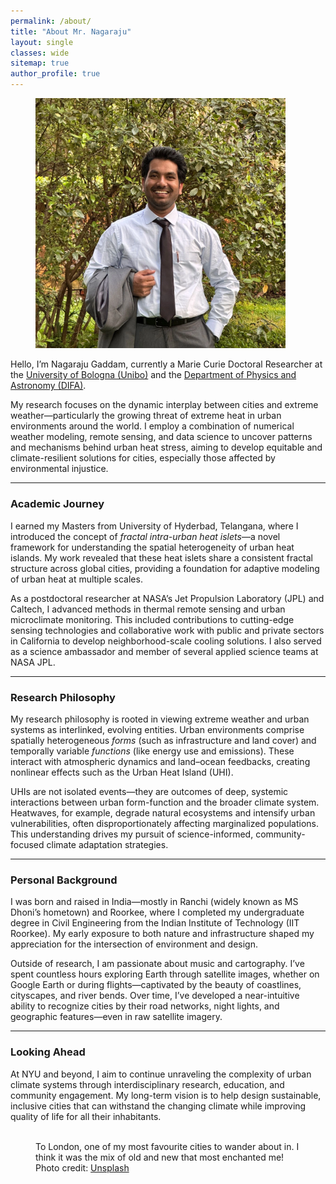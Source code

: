 ```yaml
---
permalink: /about/
title: "About Mr. Nagaraju"
layout: single
classes: wide
sitemap: true
author_profile: true
---
```


<figure style="width: 400px" class="align-right">
  <img src="/assets/images/Display pic.JPG" alt="Mr. Nagaraju">
</figure>

Hello, I’m Nagaraju Gaddam, currently a Marie Curie Doctoral Researcher at the [University of Bologna (Unibo)](https://www.unibo.it/en) and the [Department of Physics and Astronomy (DIFA)](https://physics-astronomy.unibo.it/en/index.html). 

My research focuses on the dynamic interplay between cities and extreme weather—particularly the growing threat of extreme heat in urban environments around the world. I employ a combination of numerical weather modeling, remote sensing, and data science to uncover patterns and mechanisms behind urban heat stress, aiming to develop equitable and climate-resilient solutions for cities, especially those affected by environmental injustice.

---

### Academic Journey

I earned my Masters from University of Hyderbad, Telangana, where I introduced the concept of *fractal intra-urban heat islets*—a novel framework for understanding the spatial heterogeneity of urban heat islands. My work revealed that these heat islets share a consistent fractal structure across global cities, providing a foundation for adaptive modeling of urban heat at multiple scales.

As a postdoctoral researcher at NASA’s Jet Propulsion Laboratory (JPL) and Caltech, I advanced methods in thermal remote sensing and urban microclimate monitoring. This included contributions to cutting-edge sensing technologies and collaborative work with public and private sectors in California to develop neighborhood-scale cooling solutions. I also served as a science ambassador and member of several applied science teams at NASA JPL.

---

### Research Philosophy

My research philosophy is rooted in viewing extreme weather and urban systems as interlinked, evolving entities. Urban environments comprise spatially heterogeneous *forms* (such as infrastructure and land cover) and temporally variable *functions* (like energy use and emissions). These interact with atmospheric dynamics and land–ocean feedbacks, creating nonlinear effects such as the Urban Heat Island (UHI).

UHIs are not isolated events—they are outcomes of deep, systemic interactions between urban form-function and the broader climate system. Heatwaves, for example, degrade natural ecosystems and intensify urban vulnerabilities, often disproportionately affecting marginalized populations. This understanding drives my pursuit of science-informed, community-focused climate adaptation strategies.

---

### Personal Background

I was born and raised in India—mostly in Ranchi (widely known as MS Dhoni’s hometown) and Roorkee, where I completed my undergraduate degree in Civil Engineering from the Indian Institute of Technology (IIT Roorkee). My early exposure to both nature and infrastructure shaped my appreciation for the intersection of environment and design.

Outside of research, I am passionate about music and cartography. I’ve spent countless hours exploring Earth through satellite images, whether on Google Earth or during flights—captivated by the beauty of coastlines, cityscapes, and river bends. Over time, I’ve developed a near-intuitive ability to recognize cities by their road networks, night lights, and geographic features—even in raw satellite imagery.

---

### Looking Ahead

At NYU and beyond, I aim to continue unraveling the complexity of urban climate systems through interdisciplinary research, education, and community engagement. My long-term vision is to help design sustainable, inclusive cities that can withstand the changing climate while improving quality of life for all their inhabitants.


<figure class="align-center">
  <img src="/assets/city-pics/London.jpg" alt="">
  <figcaption>To London, one of my most favourite cities to wander about in. I think it was the mix of old and new that most enchanted me! Photo credit: <a href="https://unsplash.com">Unsplash</a></figcaption>
</figure>


<!--

Hello!! I am Anamika. I am a NASA Postdoctoral Fellow working at the Jet Propulsion Laboratory. I am currently living in Pasadena, California. Here's my [work profile](https://science.jpl.nasa.gov/people/anamika-shreevastava/).

I did my Ph.D at [Purdue University](https://www.purdue.edu) in an interdisciplinary program called [Ecological Sciences and Engineering](https://www.purdue.edu/gradschool/ese/). My doctoral thesis focussed on **Characterizing the intra-urban complexity of the Urban Heat Island**. My Ph.D. has been a truly trans-disciplinary and nomadic experience, thanks to the amazing [NASA Earth and Space Science Fellowship](https://science.nasa.gov/researchers/sara/grant-stats/nasa-earth-and-space-science-fellowship-nessf-selections), the benevolence of my Ph.D. advisor - [Prof. Suresh Rao](https://engineering.purdue.edu/CE/People/view_person?resource_id=2131), and of course, the revolution of Cloud Computing! I have had the privilege to travel extensively for collaborations, workshops, and conferences. I believe that this freedom and global exposure has molded my research philosophy greatly.

Prior to my Ph.D., I did my Masters degree in [Architectural Engineering](https://engineering.purdue.edu/CE/Academics/Groups/Architectural) at Purdue. I worked specifically on building energy consumption patterns for different Urban Land Use Land Cover types characterized by [Local Climate Zones](http://www.wudapt.org/). For detailed discussions on my research and its outcomes, visit the Research and Publications section, and explore the Projects section for some interesting projects.

I come from India, where I have mostly lived in Ranchi - my hometown (now known as [Dhoni](https://en.wikipedia.org/wiki/MS_Dhoni)'s hometown), and in Roorkee - during my undergraduate degree in Civil Engineering at [IIT Roorkee](https://www.iitr.ac.in/). However, thanks to my parents' avid interest in traveling, I have been all around this incredibly diverse country. I highly recommend it to fellow travelers who love colors, noise, crowds, food, and affordability!

Apart from science, I am into [music](/music/) and maps! I have discovered through my day-to-day Ph.D. work that I love to look at the Earth using satellite imagery. I have spent countless hours on Google Earth and in flights admiring the natural and the engineered beauty (cities) of our planet. To the point where the Neural Networks in my brain now recognize most cities by a fragment of its road network, coastline, bend of its river, night lights distribution, or maybe just a raw Landsat image. These days, I can be found staring at the [Live Aerial screen savers](https://support.apple.com/en-us/HT208992) hosted by Apple TV.


<figure class="align-center">
  <img src="/assets/city-pics/London.jpg" alt="">
  <figcaption>To London, one of the most architecturally stunning cities I have ever walked in. I think it was the mix of old and new that most enchanted me! Photo credit: <a href="https://unsplash.com">Unsplash</a></figcaption>
</figure>

-->
